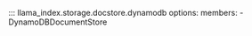 ::: llama_index.storage.docstore.dynamodb
    options:
      members:
        - DynamoDBDocumentStore
